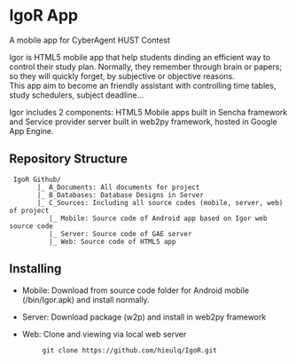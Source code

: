 IgoR App
===============

A mobile app for CyberAgent HUST Contest

Igor is HTML5 mobile app that help students dinding an efficient way to control their study plan. Normally, they remember through brain or papers; so they will quickly forget, by subjective or objective reasons.  
This app aim to become an friendly assistant with controlling time tables, study schedulers, subject deadline...

Igor includes 2 components: HTML5 Mobile apps built in Sencha framework and Service provider server built in web2py framework, hosted in Google App Engine.

## Repository Structure


     IgoR Github/
           |_ A_Documents: All documents for project    
           |_ B_Databases: Database Designs in Server
           |_ C_Sources: Including all source codes (mobile, server, web) of project   
              |_ Mobile: Source code of Android app based on Igor web source code
              |_ Server: Source code of GAE server   
              |_ Web: Source code of HTML5 app
                         
## Installing

* Mobile: Download from source code folder for Android mobile (/bin/Igor.apk) and install normally.
* Server: Download package (w2p) and install in web2py framework
* Web: Clone and viewing via local web server

           git clone https://github.com/hieulq/IgoR.git